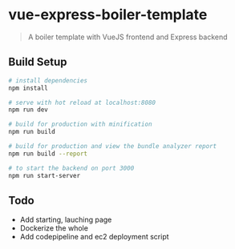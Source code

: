 # vue-express-boiler-template

> A boiler template with VueJS frontend and Express backend

## Build Setup

``` bash
# install dependencies
npm install

# serve with hot reload at localhost:8080
npm run dev

# build for production with minification
npm run build

# build for production and view the bundle analyzer report
npm run build --report

# to start the backend on port 3000
npm run start-server
```

## Todo

- Add starting, lauching page
- Dockerize the whole
- Add codepipeline and ec2 deployment script